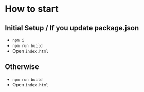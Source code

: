 # How to start

## Initial Setup / If you update package.json
- `npm i`
- `npm run build`
- Open `index.html`

## Otherwise
- `npm run build`
- Open `index.html`
